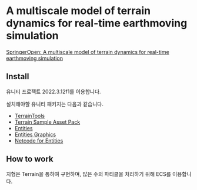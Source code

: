 # A multiscale model of terrain dynamics for real-time earthmoving simulation

[SpringerOpen: A multiscale model of terrain dynamics for real-time earthmoving simulation](https://amses-journal.springeropen.com/articles/10.1186/s40323-021-00196-3)

## Install

유니티 프로젝트 2022.3.12f1를 이용합니다.

설치해야할 유니티 패키지는 다음과 같습니다.
* [TerrainTools](https://docs.unity3d.com/Packages/com.unity.terrain-tools@5.0/manual/index.html)
* [Terrain Sample Asset Pack](https://assetstore.unity.com/packages/3d/environments/landscapes/terrain-sample-asset-pack-145808)
* [Entities](https://docs.unity3d.com/Packages/com.unity.entities@0.17/manual/index.html)
* [Entities Graphics](https://docs.unity3d.com/Packages/com.unity.entities.graphics@1.0/manual/index.html)
* [Netcode for Entities](https://docs.unity3d.com/Packages/com.unity.netcode@1.0/manual/index.html)

## How to work

지형은 Terrain을 통하여 구현하며, 많은 수의 파티클을 처리하기 위해 ECS를 이용합니다.